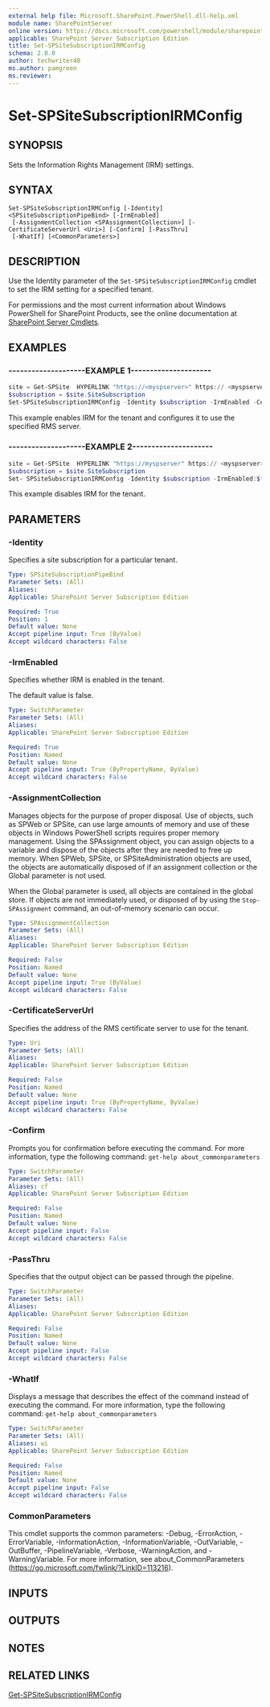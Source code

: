 ```yaml
---
external help file: Microsoft.SharePoint.PowerShell.dll-help.xml
module name: SharePointServer
online version: https://docs.microsoft.com/powershell/module/sharepoint-server/set-spsitesubscriptionirmconfig
applicable: SharePoint Server Subscription Edition
title: Set-SPSiteSubscriptionIRMConfig
schema: 2.0.0
author: techwriter40
ms.author: pamgreen
ms.reviewer:
---
```


# Set-SPSiteSubscriptionIRMConfig

## SYNOPSIS
Sets the Information Rights Management (IRM) settings.


## SYNTAX

```
Set-SPSiteSubscriptionIRMConfig [-Identity] <SPSiteSubscriptionPipeBind> [-IrmEnabled]
 [-AssignmentCollection <SPAssignmentCollection>] [-CertificateServerUrl <Uri>] [-Confirm] [-PassThru]
 [-WhatIf] [<CommonParameters>]
```

## DESCRIPTION
Use the Identity parameter of the `Set-SPSiteSubscriptionIRMConfig` cmdlet to set the IRM setting for a specified tenant.

For permissions and the most current information about Windows PowerShell for SharePoint Products, see the online documentation at [SharePoint Server Cmdlets](https://docs.microsoft.com/powershell/sharepoint/sharepoint-server/sharepoint-server-cmdlets).


## EXAMPLES

### --------------------EXAMPLE 1---------------------
```powershell
site = Get-SPSite  HYPERLINK "https://<myspserver>" https:// <myspserver>
$subscription = $site.SiteSubscription
Set-SPSiteSubscriptionIRMConfig -Identity $subscription -IrmEnabled -CertificateServerUrl https:// <rmsserver>
```

This example enables IRM for the tenant and configures it to use the specified RMS server.


### --------------------EXAMPLE 2---------------------
```powershell
site = Get-SPSite  HYPERLINK "https://myspserver" https:// <myspserver>
$subscription = $site.SiteSubscription
Set- SPSiteSubscriptionIRMConfig -Identity $subscription -IrmEnabled:$false
```

This example disables IRM for the tenant.


## PARAMETERS

### -Identity
Specifies a site subscription for a particular tenant.

```yaml
Type: SPSiteSubscriptionPipeBind
Parameter Sets: (All)
Aliases: 
Applicable: SharePoint Server Subscription Edition

Required: True
Position: 1
Default value: None
Accept pipeline input: True (ByValue)
Accept wildcard characters: False
```

### -IrmEnabled
Specifies whether IRM is enabled in the tenant.

The default value is false.

```yaml
Type: SwitchParameter
Parameter Sets: (All)
Aliases: 
Applicable: SharePoint Server Subscription Edition

Required: True
Position: Named
Default value: None
Accept pipeline input: True (ByPropertyName, ByValue)
Accept wildcard characters: False
```

### -AssignmentCollection
Manages objects for the purpose of proper disposal.
Use of objects, such as SPWeb or SPSite, can use large amounts of memory and use of these objects in Windows PowerShell scripts requires proper memory management.
Using the SPAssignment object, you can assign objects to a variable and dispose of the objects after they are needed to free up memory.
When SPWeb, SPSite, or SPSiteAdministration objects are used, the objects are automatically disposed of if an assignment collection or the Global parameter is not used.

When the Global parameter is used, all objects are contained in the global store.
If objects are not immediately used, or disposed of by using the `Stop-SPAssignment` command, an out-of-memory scenario can occur.

```yaml
Type: SPAssignmentCollection
Parameter Sets: (All)
Aliases: 
Applicable: SharePoint Server Subscription Edition

Required: False
Position: Named
Default value: None
Accept pipeline input: True (ByValue)
Accept wildcard characters: False
```

### -CertificateServerUrl
Specifies the address of the RMS certificate server to use for the tenant.

```yaml
Type: Uri
Parameter Sets: (All)
Aliases: 
Applicable: SharePoint Server Subscription Edition

Required: False
Position: Named
Default value: None
Accept pipeline input: True (ByPropertyName, ByValue)
Accept wildcard characters: False
```

### -Confirm
Prompts you for confirmation before executing the command.
For more information, type the following command: `get-help about_commonparameters`

```yaml
Type: SwitchParameter
Parameter Sets: (All)
Aliases: cf
Applicable: SharePoint Server Subscription Edition

Required: False
Position: Named
Default value: None
Accept pipeline input: False
Accept wildcard characters: False
```

### -PassThru
Specifies that the output object can be passed through the pipeline.

```yaml
Type: SwitchParameter
Parameter Sets: (All)
Aliases: 
Applicable: SharePoint Server Subscription Edition

Required: False
Position: Named
Default value: None
Accept pipeline input: False
Accept wildcard characters: False
```

### -WhatIf
Displays a message that describes the effect of the command instead of executing the command.
For more information, type the following command: `get-help about_commonparameters`

```yaml
Type: SwitchParameter
Parameter Sets: (All)
Aliases: wi
Applicable: SharePoint Server Subscription Edition

Required: False
Position: Named
Default value: None
Accept pipeline input: False
Accept wildcard characters: False
```

### CommonParameters
This cmdlet supports the common parameters: -Debug, -ErrorAction, -ErrorVariable, -InformationAction, -InformationVariable, -OutVariable, -OutBuffer, -PipelineVariable, -Verbose, -WarningAction, and -WarningVariable. For more information, see about_CommonParameters (https://go.microsoft.com/fwlink/?LinkID=113216).

## INPUTS

## OUTPUTS

## NOTES

## RELATED LINKS

[Get-SPSiteSubscriptionIRMConfig](Get-SPSiteSubscriptionIRMConfig.md)
